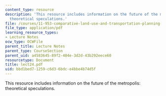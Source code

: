 ```yaml
---
content_type: resource
description: 'This resource includes information on the future of the metropolis:
  theoretical speculations.'
file: /courses/11-953-comparative-land-use-and-transportation-planning-spring-2006/bbd1bed71259c6d36bdce4bbe4b74d5f_lect24.pdf
file_type: application/pdf
learning_resource_types:
- Lecture Notes
ocw_type: OCWFile
parent_title: Lecture Notes
parent_type: CourseSection
parent_uid: a4583645-89f2-404e-3d2d-43b292eece60
resourcetype: Document
title: lect24.pdf
uid: bbd1bed7-1259-c6d3-6bdc-e4bbe4b74d5f
---
```

This resource includes information on the future of the metropolis: theoretical speculations.

